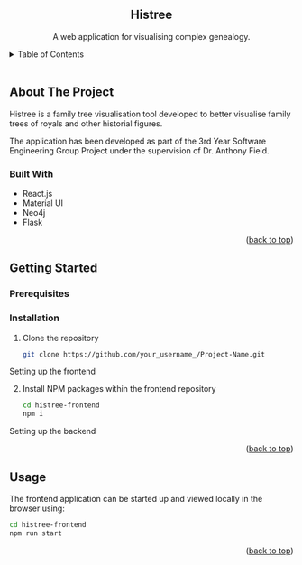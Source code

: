 <a name="readme-top"></a>

<h2 align="center">
    Histree
</h2>

<p align="center">
    A web application for visualising complex genealogy.
</p>

<details>
  <summary>Table of Contents</summary>
  <ol>
    <li>
      <a href="#about-the-project">About The Project</a>
      <ul>
        <li><a href="#built-with">Built With</a></li>
      </ul>
    </li>
    <li>
      <a href="#getting-started">Getting Started</a>
      <ul>
        <li><a href="#prerequisites">Prerequisites</a></li>
        <li><a href="#installation">Installation</a></li>
      </ul>
    </li>
    <li><a href="#usage">Usage</a></li>
    <li><a href="#roadmap">Roadmap</a></li>
    <li><a href="#contributing">Contributing</a></li>
    <li><a href="#license">License</a></li>
    <li><a href="#contact">Contact</a></li>
    <li><a href="#acknowledgments">Acknowledgments</a></li>
  </ol>
</details>
<br />

## About The Project

Histree is a family tree visualisation tool developed to better visualise family trees of royals and other historial figures.

The application has been developed as part of the 3rd Year Software Engineering Group Project under the supervision of Dr. Anthony Field.

### Built With

* React.js
* Material UI
* Neo4j
* Flask

<p align="right">(<a href="#readme-top">back to top</a>)</p>

## Getting Started

### Prerequisites

### Installation

1. Clone the repository
   ```sh
   git clone https://github.com/your_username_/Project-Name.git
   ```

Setting up the frontend

2. Install NPM packages within the frontend repository
   ```sh
   cd histree-frontend
   npm i
   ```

Setting up the backend

<p align="right">(<a href="#readme-top">back to top</a>)</p>

<!-- USAGE EXAMPLES -->
## Usage

The frontend application can be started up and viewed locally in the browser using:
```sh
cd histree-frontend
npm run start
```

<p align="right">(<a href="#readme-top">back to top</a>)</p>
